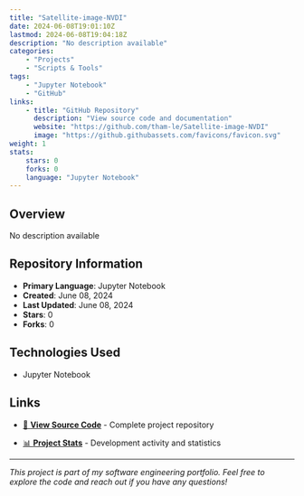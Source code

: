 ```yaml
---
title: "Satellite-image-NVDI"
date: 2024-06-08T19:01:10Z
lastmod: 2024-06-08T19:04:18Z
description: "No description available"
categories:
    - "Projects"
    - "Scripts & Tools"
tags:
    - "Jupyter Notebook"
    - "GitHub"
links:
    - title: "GitHub Repository"
      description: "View source code and documentation"
      website: "https://github.com/tham-le/Satellite-image-NVDI"
      image: "https://github.githubassets.com/favicons/favicon.svg"
weight: 1
stats:
    stars: 0
    forks: 0
    language: "Jupyter Notebook"
---
```


## Overview

No description available

## Repository Information

- **Primary Language**: Jupyter Notebook
- **Created**: June 08, 2024
- **Last Updated**: June 08, 2024
- **Stars**: 0
- **Forks**: 0

## Technologies Used

- Jupyter Notebook

## Links

- [📂 **View Source Code**](https://github.com/tham-le/Satellite-image-NVDI) - Complete project repository

- [📊 **Project Stats**](https://github.com/tham-le/Satellite-image-NVDI/pulse) - Development activity and statistics

---

*This project is part of my software engineering portfolio. Feel free to explore the code and reach out if you have any questions!*
